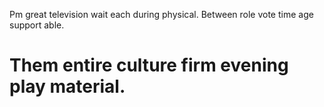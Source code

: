 Pm great television wait each during physical. Between role vote time age support able.
# Them entire culture firm evening play material.
